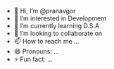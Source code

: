 - 👋 Hi, I’m @pranavgor
- 👀 I’m interested in Development
- 🌱 I’m currently learning D.S.A
- 💞️ I’m looking to collaborate on 
- 📫 How to reach me ...
- 😄 Pronouns: ...
- ⚡ Fun fact: ...

<!---
pranavgor/pranavgor is a ✨ special ✨ repository because its `README.md` (this file) appears on your GitHub profile.
You can click the Preview link to take a look at your changes.
--->
